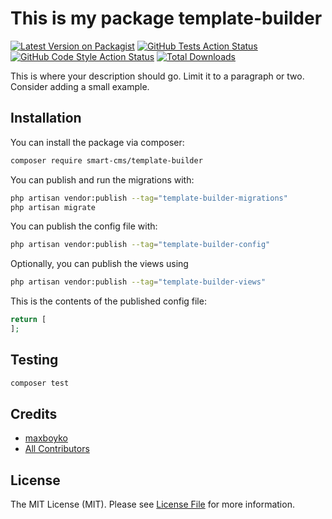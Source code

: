 # This is my package template-builder

[![Latest Version on Packagist](https://img.shields.io/packagist/v/smart-cms/template-builder.svg?style=flat-square)](https://packagist.org/packages/smart-cms/template-builder)
[![GitHub Tests Action Status](https://img.shields.io/github/actions/workflow/status/smart-cms/template-builder/run-tests.yml?branch=main&label=tests&style=flat-square)](https://github.com/smart-cms/template-builder/actions?query=workflow%3Arun-tests+branch%3Amain)
[![GitHub Code Style Action Status](https://img.shields.io/github/actions/workflow/status/smart-cms/template-builder/fix-php-code-style-issues.yml?branch=main&label=code%20style&style=flat-square)](https://github.com/smart-cms/template-builder/actions?query=workflow%3A"Fix+PHP+code+styling"+branch%3Amain)
[![Total Downloads](https://img.shields.io/packagist/dt/smart-cms/template-builder.svg?style=flat-square)](https://packagist.org/packages/smart-cms/template-builder)



This is where your description should go. Limit it to a paragraph or two. Consider adding a small example.

## Installation

You can install the package via composer:

```bash
composer require smart-cms/template-builder
```

You can publish and run the migrations with:

```bash
php artisan vendor:publish --tag="template-builder-migrations"
php artisan migrate
```

You can publish the config file with:

```bash
php artisan vendor:publish --tag="template-builder-config"
```

Optionally, you can publish the views using

```bash
php artisan vendor:publish --tag="template-builder-views"
```

This is the contents of the published config file:

```php
return [
];
```

## Testing

```bash
composer test
```

## Credits

- [maxboyko](https://github.com/SmartCms)
- [All Contributors](../../contributors)

## License

The MIT License (MIT). Please see [License File](LICENSE.md) for more information.

